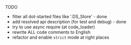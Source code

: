 TODO

 - filter all dot-started files like '.DS_Store' - done
 - add resolved api description (for test and debug) - done
 - try to use async require (at code_loader)
 - rewrite ALL code comments to English
 - refactor and enable `strict` mode at right places

 